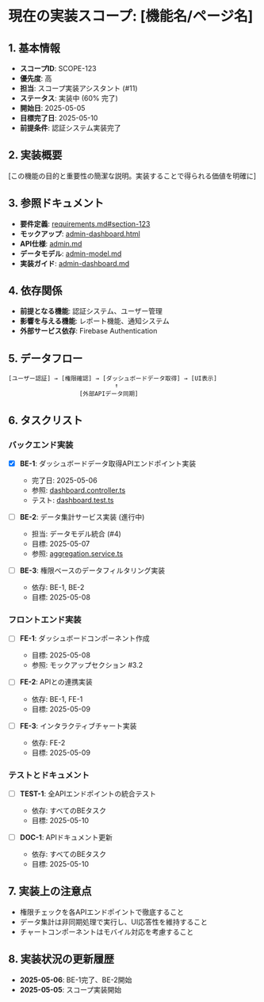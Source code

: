# 現在の実装スコープ: [機能名/ページ名]

## 1. 基本情報

- **スコープID**: SCOPE-123
- **優先度**: 高
- **担当**: スコープ実装アシスタント (#11)
- **ステータス**: 実装中 (60% 完了)
- **開始日**: 2025-05-05
- **目標完了日**: 2025-05-10
- **前提条件**: 認証システム実装完了

## 2. 実装概要

[この機能の目的と重要性の簡潔な説明。実装することで得られる価値を明確に]

## 3. 参照ドキュメント

- **要件定義**: [requirements.md#section-123](/docs/requirements.md#section-123)
- **モックアップ**: [admin-dashboard.html](/mockups/admin-dashboard.html)
- **API仕様**: [admin.md](/docs/api/admin.md)
- **データモデル**: [admin-model.md](/docs/data_models/admin-model.md)
- **実装ガイド**: [admin-dashboard.md](/docs/implementation/admin-dashboard.md)

## 4. 依存関係

- **前提となる機能**: 認証システム、ユーザー管理
- **影響を与える機能**: レポート機能、通知システム
- **外部サービス依存**: Firebase Authentication

## 5. データフロー

```
[ユーザー認証] → [権限確認] → [ダッシュボードデータ取得] → [UI表示]
                              ↑
                    [外部APIデータ同期]
```

## 6. タスクリスト

### バックエンド実装

- [x] **BE-1**: ダッシュボードデータ取得APIエンドポイント実装 
  - 完了日: 2025-05-06
  - 参照: [dashboard.controller.ts](/server/src/controllers/dashboard.controller.ts)
  - テスト: [dashboard.test.ts](/server/src/tests/api/dashboard.test.ts)

- [ ] **BE-2**: データ集計サービス実装 (進行中)
  - 担当: データモデル統合 (#4)
  - 目標: 2025-05-07
  - 参照: [aggregation.service.ts](/server/src/services/aggregation.service.ts)

- [ ] **BE-3**: 権限ベースのデータフィルタリング実装
  - 依存: BE-1, BE-2
  - 目標: 2025-05-08

### フロントエンド実装

- [ ] **FE-1**: ダッシュボードコンポーネント作成
  - 目標: 2025-05-08
  - 参照: モックアップセクション #3.2

- [ ] **FE-2**: APIとの連携実装
  - 依存: BE-1, FE-1
  - 目標: 2025-05-09

- [ ] **FE-3**: インタラクティブチャート実装
  - 依存: FE-2
  - 目標: 2025-05-09

### テストとドキュメント

- [ ] **TEST-1**: 全APIエンドポイントの統合テスト
  - 依存: すべてのBEタスク
  - 目標: 2025-05-10

- [ ] **DOC-1**: APIドキュメント更新
  - 依存: すべてのBEタスク
  - 目標: 2025-05-10

## 7. 実装上の注意点

- 権限チェックを各APIエンドポイントで徹底すること
- データ集計は非同期処理で実行し、UI応答性を維持すること
- チャートコンポーネントはモバイル対応を考慮すること

## 8. 実装状況の更新履歴

- **2025-05-06**: BE-1完了、BE-2開始
- **2025-05-05**: スコープ実装開始